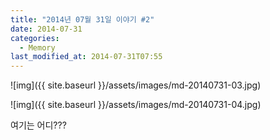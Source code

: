 ```yaml
---
title: "2014년 07월 31일 이야기 #2"
date: 2014-07-31
categories:
  - Memory
last_modified_at: 2014-07-31T07:55
---
```


![img]({{ site.baseurl }}/assets/images/md-20140731-03.jpg)

![img]({{ site.baseurl }}/assets/images/md-20140731-04.jpg)

여기는 어디???